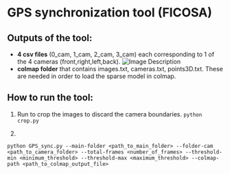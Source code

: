 # GPS synchronization tool (FICOSA)

## Outputs of the tool:
* __4 csv files__ (0_cam, 1_cam, 2_cam, 3_cam) each corresponding to 1 of the 4 cameras (front,right,left,back).
  ![Image Description](images/csv_example.png)
* __colmap folder__ that contains images.txt, cameras.txt, points3D.txt. These are needed in order to load the sparse model in colmap. 


## How to run the tool:
1. Run to crop the images to discard the camera boundaries.
`python crop.py `

2. 
`python GPS_sync.py --main-folder <path_to_main_folder> --folder-cam <path_to_camera_folder> --total-frames <number_of_frames> --threshold-min <minimum_threshold> --threshold-max <maximum_threshold> --colmap-path <path_to_colmap_output_file>`

